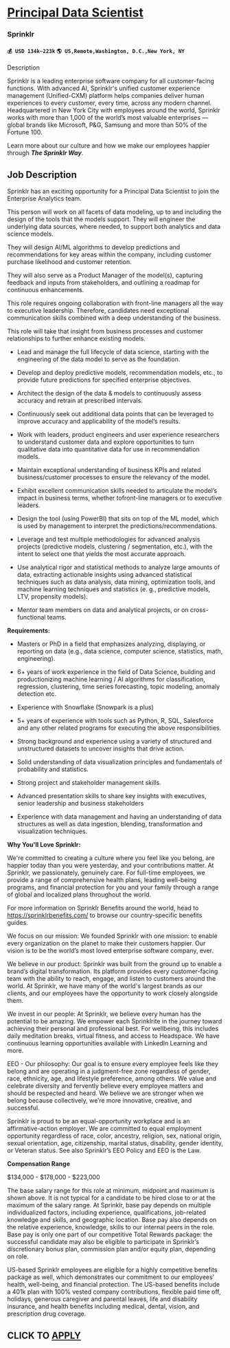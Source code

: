 # [Principal Data Scientist](https://www.remotewlb.com/apply/principal-data-scientist-90411)  
### Sprinklr  
#### `💰 USD 134k~223k` `🌎 US,Remote,Washington, D.C.,New York, NY`  

Description

Sprinklr is a leading enterprise software company for all customer-facing functions. With advanced AI, Sprinklr's unified customer experience management (Unified-CXM) platform helps companies deliver human experiences to every customer, every time, across any modern channel. Headquartered in New York City with employees around the world, Sprinklr works with more than 1,000 of the world’s most valuable enterprises — global brands like Microsoft, P&G, Samsung and more than 50% of the Fortune 100.

Learn more about our culture and how we make our employees happier through **_The Sprinklr Way_**.

##  **Job Description**  

Sprinklr has an exciting opportunity for a Principal Data Scientist to join the Enterprise Analytics team.

This person will work on all facets of data modeling, up to and including the design of the tools that the models support. They will engineer the underlying data sources, where needed, to support both analytics and data science models.

They will design Al/ML algorithms to develop predictions and recommendations for key areas within the company, including customer purchase likelihood and customer retention.

They will also serve as a Product Manager of the model(s), capturing feedback and inputs from stakeholders, and outlining a roadmap for continuous enhancements.

This role requires ongoing collaboration with front-line managers all the way to executive leadership. Therefore, candidates need exceptional communication skills combined with a deep understanding of the business.

This role will take that insight from business processes and customer relationships to further enhance existing models.

  * Lead and manage the full lifecycle of data science, starting with the engineering of the data model to serve as the foundation. 

  * Develop and deploy predictive models, recommendation models, etc., to provide future predictions for specified enterprise objectives.

  * Architect the design of the data & models to continuously assess accuracy and retrain at prescribed intervals.

  * Continuously seek out additional data points that can be leveraged to improve accuracy and applicability of the model’s results.

  * Work with leaders, product engineers and user experience researchers to understand customer data and explore opportunities to turn qualitative data into quantitative data for use in recommendation models.

  * Maintain exceptional understanding of business KPIs and related business/customer processes to ensure the relevancy of the model.

  * Exhibit excellent communication skills needed to articulate the model’s impact in business terms, whether tofront-line managers or to executive leaders.

  * Design the tool (using PowerBI) that sits on top of the ML model, which is used by management to interpret the predictions/recommendations.

  * Leverage and test multiple methodologies for advanced analysis projects (predictive models, clustering / segmentation, etc.), with the intent to select one that yields the most accurate approach.

  * Use analytical rigor and statistical methods to analyze large amounts of data, extracting actionable insights using advanced statistical techniques such as data analysis, data mining, optimization tools, and machine learning techniques and statistics (e. g., predictive models, LTV, propensity models).

  * Mentor team members on data and analytical projects, or on cross-functional teams.

 **Requirements:**

  * Masters or PhD in a field that emphasizes analyzing, displaying, or reporting on data (e.g., data science, computer science, statistics, math, engineering).

  * 6+ years of work experience in the field of Data Science, building and productionizing machine learning / AI algorithms for classification, regression, clustering, time series forecasting, topic modeling, anomaly detection etc.

  * Experience with Snowflake (Snowpark is a plus)

  * 5+ years of experience with tools such as Python, R, SQL, Salesforce and any other related programs for executing the above responsibilities.

  * Strong background and experience using a variety of structured and unstructured datasets to uncover insights that drive action.

  * Solid understanding of data visualization principles and fundamentals of probability and statistics.

  * Strong project and stakeholder management skills.

  * Advanced presentation skills to share key insights with executives, senior leadership and business stakeholders

  * Experience with data management and having an understanding of data structures as well as data ingestion, blending, transformation and visualization techniques.

  
 **Why You'll Love Sprinklr:**

  
We're committed to creating a culture where you feel like you belong, are happier today than you were yesterday, and your contributions matter. At Sprinklr, we passionately, genuinely care. For full-time employees, we provide a range of comprehensive health plans, leading well-being programs, and financial protection for you and your family through a range of global and localized plans throughout the world.  
  
For more information on Sprinklr Benefits around the world, head to https://sprinklrbenefits.com/ to browse our country-specific benefits guides.  
  
We focus on our mission: We founded Sprinklr with one mission: to enable every organization on the planet to make their customers happier. Our vision is to be the world’s most loved enterprise software company, ever.  

We believe in our product: Sprinklr was built from the ground up to enable a brand’s digital transformation. Its platform provides every customer-facing team with the ability to reach, engage, and listen to customers around the world. At Sprinklr, we have many of the world's largest brands as our clients, and our employees have the opportunity to work closely alongside them.  

We invest in our people: At Sprinklr, we believe every human has the potential to be amazing. We empower each Sprinklrite in the journey toward achieving their personal and professional best. For wellbeing, this includes daily meditation breaks, virtual fitness, and access to Headspace. We have continuous learning opportunities available with LinkedIn Learning and more.  

EEO - Our philosophy: Our goal is to ensure every employee feels like they belong and are operating in a judgment-free zone regardless of gender, race, ethnicity, age, and lifestyle preference, among others. We value and celebrate diversity and fervently believe every employee matters and should be respected and heard. We believe we are stronger when we belong because collectively, we’re more innovative, creative, and successful.  

Sprinklr is proud to be an equal-opportunity workplace and is an affirmative-action employer. We are committed to equal employment opportunity regardless of race, color, ancestry, religion, sex, national origin, sexual orientation, age, citizenship, marital status, disability, gender identity, or Veteran status. See also Sprinklr’s EEO Policy and EEO is the Law.

 **Compensation Range**

$134,000 - $178,000 - $223,000

The base salary range for this role at minimum, midpoint and maximum is shown above. It is not typical for a candidate to be hired close to or at the maximum of the salary range. At Sprinklr, base pay depends on multiple individualized factors, including experience, qualifications, job-related knowledge and skills, and geographic location. Base pay also depends on the relative experience, knowledge, skills to our internal peers in the role. Base pay is only one part of our competitive Total Rewards package: the successful candidate may also be eligible to participate in Sprinklr’s discretionary bonus plan, commission plan and/or equity plan, depending on role.

US-based Sprinklr employees are eligible for a highly competitive benefits package as well, which demonstrates our commitment to our employees’ health, well-being, and financial protection. The US-based benefits include a 401k plan with 100% vested company contributions, flexible paid time off, holidays, generous caregiver and parental leaves, life and disability insurance, and health benefits including medical, dental, vision, and prescription drug coverage.

  
## CLICK TO [APPLY](https://www.remotewlb.com/apply/principal-data-scientist-90411)

